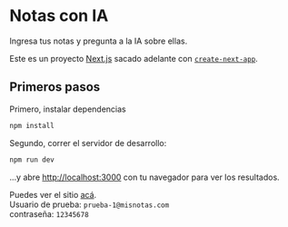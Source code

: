 # Notas con IA

Ingresa tus notas y pregunta a la IA sobre ellas.

Este es un proyecto [Next.js](https://nextjs.org) sacado adelante con [`create-next-app`](https://nextjs.org/docs/app/api-reference/cli/create-next-app).

## Primeros pasos

Primero, instalar dependencias
```bash
npm install
```

Segundo, correr el servidor de desarrollo:

```bash
npm run dev
```

...y abre [http://localhost:3000](http://localhost:3000) con tu navegador para ver los resultados.


Puedes ver el sitio [acá](https://mis-notas-app.vercel.app/).  
Usuario de prueba: `prueba-1@misnotas.com`  
contraseña: `12345678`
